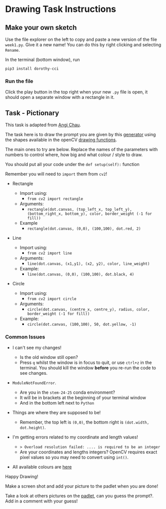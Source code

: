 # Drawing Task Instructions 

## Make your own sketch 

Use the file explorer on the left to copy and paste a new version of the file ``week1.py``. Give it a new name! You can do this by right clicking and selecting ``Rename``.

In the terminal (bottom window), run

```
pip3 install dorothy-cci
```

### Run the file

Click the play button in the top right when your new `.py` file is open, it should open a separate window with a rectangle in it. 

## Task - Pictionary 

This task is adapted from [Angi Chau](https://teach.angichau.com/starter-kit-for-teaching-with-p5-js/drawing-colors-collapsible/). 

The task here is to draw the prompt you are given by this [generator](https://mimicproject.com/code/f0224dd6-0e09-398f-2c35-8ff311c9fe28?embed=true&showCode=false) using the shapes available in the openCV [drawing functions](https://docs.opencv.org/4.x/dc/da5/tutorial_py_drawing_functions.html). 

The main ones to try are below. Replace the names of the parameters with numbers to control where, how big and what colour / style to draw. 

You should put all your code under the `def setup(self):` function

Remember you will need to `import` them from `cv2`!

* Rectangle
    * Import using:       
       * `from cv2 import rectangle`
    * Arguments:
       * ```rectangle(dot.canvas, (top_left_x, top_left_y), (bottom_right_x, bottom_y), color, border_weight (-1 for fill))```
    * Example
       * ```rectangle(dot.canvas, (0,0), (100,100), dot.red, 2)```    

* Line
    * Import using:    
       * `from cv2 import line`
    * Arguments:
       * ```line(dot.canvas, (x1,y1), (x2, y2), color, line_weight)```
    * Example:
       * ```line(dot.canvas, (0,0), (100,100), dot.black, 4)```

* Circle
    * Import using: 
       * `from cv2 import circle`
    * Arguments:
       * ``circle(dot.canvas, (centre_x, centre_y), radius, color, border_weight (-1 for fill))``
    * Example:
       * ``circle(dot.canvas, (100,100), 50, dot.yellow, -1)``


### Common Issues 

* I can't see my changes! 
    * Is the old window still open?
    * Press `q` whilst the window is in focus to quit, or use `ctrl+z` in the terminal. You should kill the window **before** you re-run the code to see changes. 

* `ModuleNotFoundError`. 
    * Are you in the `stem-24-25` conda environment? 
    * It will be in brackets at the beginning of your terminal window
    * And in the bottom left next to `Python`

* Things are where they are supposed to be! 
    * Remember, the top left is `(0,0)`, the bottom right is `(dot.width, dot.height)`.

* I'm getting errors related to my coordinate and length values! 
    * `> Overload resolution failed: .... is required to be an integer`
    * Are your coordinates and lengths integers? OpenCV requires exact pixel values so you may need to convert using `int()`.

* All available colours are [here](https://github.com/Louismac/dorothy/blob/main/src/dorothy/css_colours.py)

Happy Drawing! 

Make a screen shot and add your picture to the padlet when you are done!

Take a look at others pictures on the [padlet](https://artslondon.padlet.org/lmccallum3/stem-week-1-2224dy57i8e7r53b), can you guess the prompt?. Add in a comment with your guess!

